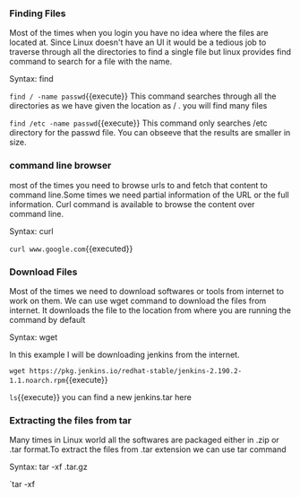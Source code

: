 ### Finding Files

Most of the times when you login you have no idea where the files are located at. Since Linux doesn't have an UI it would be a tedious job to traverse through all the directories to find a single file but linux provides find command to search for a file with the name.

Syntax: find <location-to-find> <search-criteria>

`find / -name passwd`{{execute}} This command searches through all the directories as we have given the location as / . you will find many files 

`find /etc -name passwd`{{execute}} This command only searches /etc directory for the passwd file. You can obseeve that the results are smaller in size.

### command line browser

most of the times you need to browse urls to and fetch that content to command line.Some times we need partial information of the URL or the full information. Curl command is available to browse the content over command line.

Syntax: curl <url>

`curl www.google.com`{{executed}} 

### Download Files

Most of the times we need to download softwares or tools from internet to work on them. We can use wget command to download the files from internet. It downloads the file to the location from where you are running the command by default

Syntax: wget <url>

In this example I will be downloading jenkins from the internet.

`wget https://pkg.jenkins.io/redhat-stable/jenkins-2.190.2-1.1.noarch.rpm`{{execute}}

`ls`{{execute}} you can find a new jenkins.tar here

### Extracting the files from tar

Many times in Linux world all the softwares are packaged either in .zip or .tar format.To extract the files from .tar extension we can use tar command

Syntax: tar -xf <filename>.tar.gz

`tar -xf 

